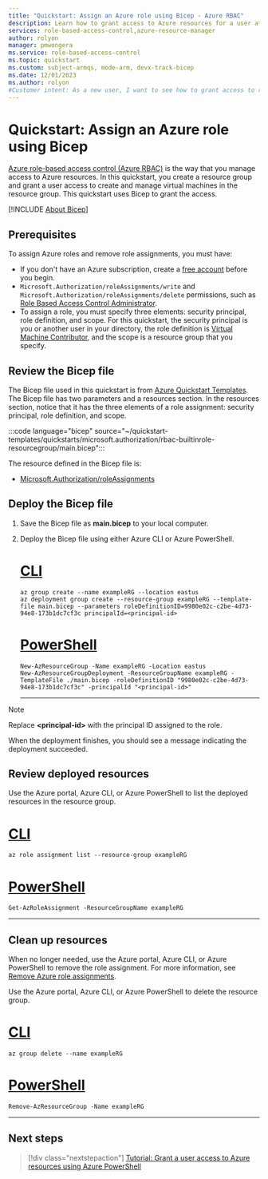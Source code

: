 ```yaml
---
title: "Quickstart: Assign an Azure role using Bicep - Azure RBAC"
description: Learn how to grant access to Azure resources for a user at resource group scope using Bicep and Azure role-based access control (Azure RBAC).
services: role-based-access-control,azure-resource-manager
author: rolyon
manager: pmwongera
ms.service: role-based-access-control
ms.topic: quickstart
ms.custom: subject-armqs, mode-arm, devx-track-bicep
ms.date: 12/01/2023
ms.author: rolyon
#Customer intent: As a new user, I want to see how to grant access to resources using Bicep so that I can start automating role assignment processes.
---
```


# Quickstart: Assign an Azure role using Bicep

[Azure role-based access control (Azure RBAC)](overview.md) is the way that you manage access to Azure resources. In this quickstart, you create a resource group and grant a user access to create and manage virtual machines in the resource group. This quickstart uses Bicep to grant the access.

[!INCLUDE [About Bicep](~/reusable-content/ce-skilling/azure/includes/resource-manager-quickstart-bicep-introduction.md)]

## Prerequisites

To assign Azure roles and remove role assignments, you must have:

- If you don't have an Azure subscription, create a [free account](https://azure.microsoft.com/pricing/purchase-options/azure-account?cid=msft_learn) before you begin.
- `Microsoft.Authorization/roleAssignments/write` and `Microsoft.Authorization/roleAssignments/delete` permissions, such as [Role Based Access Control Administrator](built-in-roles.md#role-based-access-control-administrator).
- To assign a role, you must specify three elements: security principal, role definition, and scope. For this quickstart, the security principal is you or another user in your directory, the role definition is [Virtual Machine Contributor](built-in-roles.md#virtual-machine-contributor), and the scope is a resource group that you specify.

## Review the Bicep file

The Bicep file used in this quickstart is from [Azure Quickstart Templates](https://azure.microsoft.com/resources/templates/rbac-builtinrole-resourcegroup/). The Bicep file has two parameters and a resources section. In the resources section, notice that it has the three elements of a role assignment: security principal, role definition, and scope.

:::code language="bicep" source="~/quickstart-templates/quickstarts/microsoft.authorization/rbac-builtinrole-resourcegroup/main.bicep":::

The resource defined in the Bicep file is:

- [Microsoft.Authorization/roleAssignments](/azure/templates/Microsoft.Authorization/roleAssignments)

## Deploy the Bicep file

1. Save the Bicep file as **main.bicep** to your local computer.
1. Deploy the Bicep file using either Azure CLI or Azure PowerShell.

    # [CLI](#tab/CLI)

    ```azurecli
    az group create --name exampleRG --location eastus
    az deployment group create --resource-group exampleRG --template-file main.bicep --parameters roleDefinitionID=9980e02c-c2be-4d73-94e8-173b1dc7cf3c principalId=<principal-id>
    ```

    # [PowerShell](#tab/PowerShell)

    ```azurepowershell
    New-AzResourceGroup -Name exampleRG -Location eastus
    New-AzResourceGroupDeployment -ResourceGroupName exampleRG -TemplateFile ./main.bicep -roleDefinitionID "9980e02c-c2be-4d73-94e8-173b1dc7cf3c" -principalId "<principal-id>"
    ```

    ---

> [!NOTE]
> Replace **\<principal-id\>** with the principal ID assigned to the role.

 When the deployment finishes, you should see a message indicating the deployment succeeded.

## Review deployed resources

Use the Azure portal, Azure CLI, or Azure PowerShell to list the deployed resources in the resource group.

# [CLI](#tab/CLI)

```azurecli-interactive
az role assignment list --resource-group exampleRG
```

# [PowerShell](#tab/PowerShell)

```azurepowershell-interactive
Get-AzRoleAssignment -ResourceGroupName exampleRG
```

---

## Clean up resources

When no longer needed, use the Azure portal, Azure CLI, or Azure PowerShell to remove the role assignment. For more information, see [Remove Azure role assignments](role-assignments-remove.yml).

Use the Azure portal, Azure CLI, or Azure PowerShell to delete the resource group.

# [CLI](#tab/CLI)

```azurecli-interactive
az group delete --name exampleRG
```

# [PowerShell](#tab/PowerShell)

```azurepowershell-interactive
Remove-AzResourceGroup -Name exampleRG
```

---

## Next steps

> [!div class="nextstepaction"]
> [Tutorial: Grant a user access to Azure resources using Azure PowerShell](tutorial-role-assignments-user-powershell.md)
